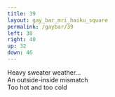 ```yaml
---
title: 39
layout: gay_bar_mri_haiku_square
permalink: /gaybar/39
left: 38
right: 40
up: 32
down: 46
---
```

Heavy sweater weather…  
An outside-inside mismatch  
Too hot and too cold
